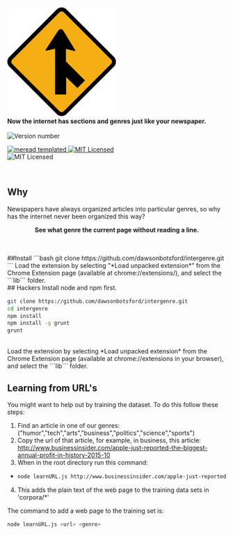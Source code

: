<p align="center">

  <br><img src="media/intersection.png" alt="logo" />
  <br>
  <b>
    Now the internet has sections and genres just like your newspaper.
  </b>
  <br>
  <br><img src="https://img.shields.io/badge/version-0.*.*--prelaunch-brightgreen.svg" alt="Version number" />

  <a href = "https://github.com/dawsonbotsford/meread">
    <img src="https://img.shields.io/badge/meread-templated-4BD2A9.svg" alt="meread templated" />
  </a>

  <a href="LICENSE">
    <img src="https://img.shields.io/badge/license-MIT-blue.svg" alt="MIT Licensed" />
  </a>

  <br>
  <img src="https://img.shields.io/badge/Chrome-Extension-yellow.svg" alt="MIT Licensed" />
</p>

<br>

## Why
Newspapers have always organized articles into particular genres, so why has the internet never been organized this way?
<br>
<p align="center">
  <b>See what genre the current page without reading a line.</b>
</p>
<br>


<br>
##Install
```bash
git clone https://github.com/dawsonbotsford/intergenre.git
```
Load the extension by selecting "*Load unpacked extension*" from the Chrome Extension page (available at chrome://extensions/), and select the ```lib``` folder.

<br>
## Hackers
Install node and npm first.

```bash
git clone https://github.com/dawsonbotsford/intergenre.git
cd intergenre
npm install
npm install -g grunt
grunt
```

<br>
Load the extension by selecting *Load unpacked extension* from the Chrome Extension page (available at chrome://extensions in your browser), and select the ```lib``` folder.

## Learning from URL's
You might want to help out by training the dataset. To do this follow these steps:
 1. Find an article in one of our genres: ("humor","tech","arts","business","politics","science","sports")
 2. Copy the url of that article, for example, in business, this article: http://www.businessinsider.com/apple-just-reported-the-biggest-annual-profit-in-history-2015-10
 3. When in the root directory run this command:
  * ```bash
    node learnURL.js http://www.businessinsider.com/apple-just-reported-the-biggest-annual-profit-in-history-2015-10 business
    ```
 4. This adds the plain text of the web page to the training data sets in 'corpora/*'

The command to add a web page to the training set is:
```bash
node learnURL.js <url> <genre>
```
<br>
